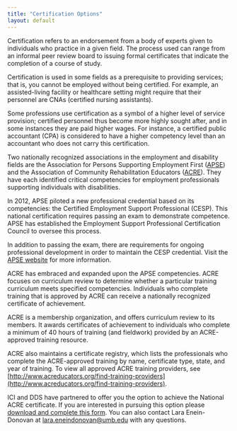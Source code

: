 ```yaml
---
title: "Certification Options"
layout: default
---
```

Certification refers to an endorsement from a body of experts given to individuals who practice in a given field. The process used can range from an informal peer review board to issuing formal certificates that indicate the completion of a course of study.  

Certification is used in some fields as a prerequisite to providing services; that is, you cannot be employed without being certified. For example, an assisted-living facility or healthcare setting might require that their personnel are CNAs (certified nursing assistants).  

Some professions use certification as a symbol of a higher level of service provision; certified personnel thus become more highly sought after, and in some instances they are paid higher wages. For instance, a certified public accountant (CPA) is considered to have a higher competency level than an accountant who does not carry this certification.  

Two nationally recognized associations in the employment and disability fields are the Association for Persons Supporting Employment First ([APSE](http://www.apse.org/)) and the Association of Community Rehabilitation Educators ([ACRE](http://www.acreducators.org/)). They have each identified critical competencies for employment professionals supporting individuals with disabilities.  

In 2012, APSE piloted a new professional credential based on its competencies: the Certified Employment Support Professional (CESP). This national certification requires passing an exam to demonstrate competence. APSE has established the Employment Support Professional Certification Council to oversee this process.  

In addition to passing the exam, there are requirements for ongoing professional development in order to maintain the CESP credential. Visit the [APSE website](http://www.apse.org/certification/) for more information.  

ACRE has embraced and expanded upon the APSE competencies. ACRE focuses on curriculum review to determine whether a particular training curriculum meets specified competencies. Individuals who complete training that is approved by ACRE can receive a nationally recognized certificate of achievement.  

ACRE is a membership organization, and offers curriculum review to its members. It awards certificates of achievement to individuals who complete a minimum of 40 hours of training (and fieldwork) provided by an ACRE-approved training resource.  

ACRE also maintains a certificate registry, which lists the professionals who complete the ACRE-approved training by name, certificate type, state, and year of training. To view all approved ACRE training providers, see [http://www.acreducators.org/find-training-providers](http://www.acreducators.org/find-training-providers).

ICI and DDS have partnered to offer you the option to achieve the National ACRE certificate.  If you are interested in pursuing this option please <a href="/files/ACRE_DDS Agreement_online.doc">download and complete this form</a>.  You can also contact Lara Enein-Donovan at <a href="mailto:lara.eneindonovan@umb.edu">lara.eneindonovan@umb.edu</a> with any questions.